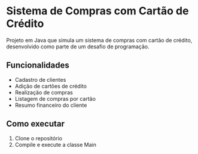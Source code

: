 # Sistema de Compras com Cartão de Crédito

Projeto em Java que simula um sistema de compras com cartão de crédito, desenvolvido como parte de um desafio de programação.

## Funcionalidades

- Cadastro de clientes
- Adição de cartões de crédito
- Realização de compras
- Listagem de compras por cartão
- Resumo financeiro do cliente

## Como executar

1. Clone o repositório
2. Compile e execute a classe Main
